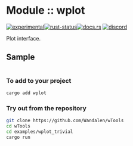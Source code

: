<!-- {{# generate.module_header{} #}} -->

# Module :: wplot
<!--{ generate.module_header.start() }-->
 [![experimental](https://raster.shields.io/static/v1?label=&message=experimental&color=orange)](https://github.com/emersion/stability-badges#experimental)[![rust-status](https://github.com/Wandalen/wTools/actions/workflows/module_wplot_push.yml/badge.svg)](https://github.com/Wandalen/wTools/actions/workflows/module_wplot_push.yml)[![docs.rs](https://img.shields.io/docsrs/wplot?color=e3e8f0&logo=docs.rs)](https://docs.rs/wplot) [![discord](https://img.shields.io/discord/872391416519737405?color=eee&logo=discord&logoColor=eee&label=ask)](https://discord.gg/m3YfbXpUUY)
<!--{ generate.module_header.end }-->

Plot interface.

## Sample

<!-- {{# generate.module{} #}} -->

```rust
```

### To add to your project

```sh
cargo add wplot
```

### Try out from the repository

```sh
git clone https://github.com/Wandalen/wTools
cd wTools
cd examples/wplot_trivial
cargo run
```

